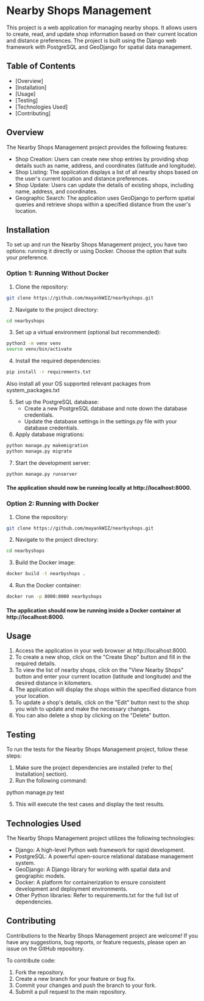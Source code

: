# Nearby Shops Management

This project is a web application for managing nearby shops. It allows users to create, read, and update shop information based on their current location and distance preferences. The project is built using the Django web framework with PostgreSQL and GeoDjango for spatial data management.


## Table of Contents



* [Overview]
* [Installation]
* [Usage]
* [Testing]
* [Technologies Used]
* [Contributing]


## Overview

The Nearby Shops Management project provides the following features:



* Shop Creation: Users can create new shop entries by providing shop details such as name, address, and coordinates (latitude and longitude).
* Shop Listing: The application displays a list of all nearby shops based on the user's current location and distance preferences.
* Shop Update: Users can update the details of existing shops, including name, address, and coordinates.
* Geographic Search: The application uses GeoDjango to perform spatial queries and retrieve shops within a specified distance from the user's location.


## Installation

To set up and run the Nearby Shops Management project, you have two options: running it directly or using Docker. Choose the option that suits your preference.


### Option 1: Running Without Docker



1. Clone the repository:
```bash
git clone https://github.com/mayankWIZ/nearbyshops.git
```

2. Navigate to the project directory:
```bash
cd nearbyshops
```
3. Set up a virtual environment (optional but recommended):
```bash
python3 -m venv venv
source venv/bin/activate
```
4. Install the required dependencies:
```bash
pip install -r requirements.txt
```
Also install all your OS supported relevant packages from system_packages.txt

5. Set up the PostgreSQL database:
    * Create a new PostgreSQL database and note down the database credentials.
    * Update the database settings in the settings.py file with your database credentials.
6. Apply database migrations:
```bash
python manage.py makemigration
python manage.py migrate
```

7. Start the development server:
```bash
python manage.py runserver
```
#### The application should now be running locally at http://localhost:8000.



### Option 2: Running with Docker

1. Clone the repository:
```bash
git clone https://github.com/mayankWIZ/nearbyshops.git
```
2. Navigate to the project directory:
```bash
cd nearbyshops
```
3. Build the Docker image:
```bash
docker build -t nearbyshops .
````
4. Run the Docker container:
```bash
docker run -p 8000:8000 nearbyshops
```
#### The application should now be running inside a Docker container at http://localhost:8000.

## Usage
1. Access the application in your web browser at http://localhost:8000.
2. To create a new shop, click on the "Create Shop" button and fill in the required details.
3. To view the list of nearby shops, click on the "View Nearby Shops" button and enter your current location (latitude and longitude) and the desired distance in kilometers.
4. The application will display the shops within the specified distance from your location.
5. To update a shop's details, click on the "Edit" button next to the shop you wish to update and make the necessary changes.
6. You can also delete a shop by clicking on the "Delete" button.


## Testing

To run the tests for the Nearby Shops Management project, follow these steps:

1. Make sure the project dependencies are installed (refer to the[ Installation] section).
2. Run the following command:

python manage.py test

5. This will execute the test cases and display the test results.


## Technologies Used

The Nearby Shops Management project utilizes the following technologies:



* Django: A high-level Python web framework for rapid development.
* PostgreSQL: A powerful open-source relational database management system.
* GeoDjango: A Django library for working with spatial data and geographic models.
* Docker: A platform for containerization to ensure consistent development and deployment environments.
* Other Python libraries: Refer to requirements.txt for the full list of dependencies.


## Contributing

Contributions to the Nearby Shops Management project are welcome! If you have any suggestions, bug reports, or feature requests, please open an issue on the GitHub repository.

To contribute code:
1. Fork the repository.
2. Create a new branch for your feature or bug fix.
3. Commit your changes and push the branch to your fork.
4. Submit a pull request to the main repository.
